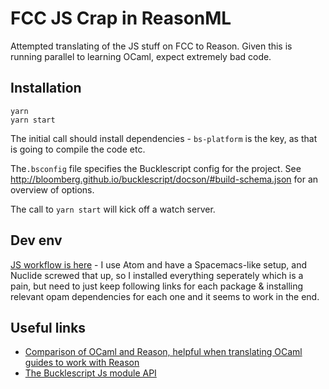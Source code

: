 # FCC JS Crap in ReasonML

Attempted translating of the JS stuff on FCC to Reason. Given this
is running parallel to learning OCaml, expect extremely bad code.

## Installation

```
yarn
yarn start
```

The initial call should install dependencies - `bs-platform` is the
key, as that is going to compile the code etc.

The`.bsconfig` file specifies the Bucklescript config for the project. See
http://bloomberg.github.io/bucklescript/docson/#build-schema.json for
an overview of options.

The call to `yarn start` will kick off a watch server.

## Dev env

[JS workflow is here](http://facebook.github.io/reason/jsWorkflow.html) -
I use Atom and have a Spacemacs-like setup, and Nuclide screwed that up,
so I installed everything seperately which is a pain, but need to
just keep following links for each package & installing relevant
opam dependencies for each one and it seems to work in the end.

## Useful links

- [Comparison of OCaml and Reason, helpful when translating OCaml guides to work with Reason](https://facebook.github.io/reason/mlCompared.html#reason-and-ocaml-various-differences)
- [The Bucklescript Js module API](http://bloomberg.github.io/bucklescript/api/Js.html)

